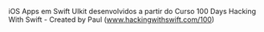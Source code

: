 iOS Apps em Swift UIkit desenvolvidos a partir do Curso 100 Days Hacking With Swift - Created by Paul (www.hackingwithswift.com/100)
